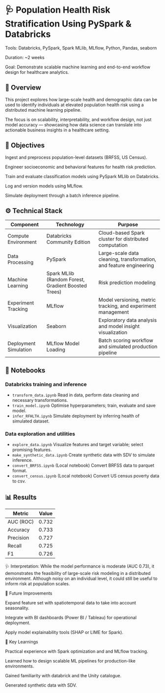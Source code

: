 # 🩺 Population Health Risk Stratification Using PySpark & Databricks

Tools: Databricks, PySpark, Spark MLlib, MLflow, Python, Pandas, seaborn

Duration: ~2 weeks

Goal: Demonstrate scalable machine learning and end-to-end workflow design for healthcare analytics.

## 📘 Overview

This project explores how large-scale health and demographic data can be used to identify individuals at elevated population health risk using a distributed machine learning pipeline.

The focus is on scalability, interpretability, and workflow design, not just model accuracy — showcasing how data science can translate into actionable business insights in a healthcare setting.

## 🎯 Objectives

Ingest and preprocess population-level datasets (BRFSS, US Census).

Engineer socioeconomic and behavioral features for health risk prediction.

Train and evaluate classification models using PySpark MLlib on Databricks.

Log and version models using MLflow.

Simulate deployment through a batch inference pipeline.

## ⚙️ Technical Stack

| **Component** | **Technology**                                     | **Purpose** |
|----------------|----------------------------------------------------|--------------|
| Compute Environment | Databricks Community Edition                       | Cloud-based Spark cluster for distributed computation |
| Data Processing | PySpark                                            | Large-scale data cleaning, transformation, and feature engineering |
| Machine Learning | Spark MLlib (Random Forest, Gradient Boosted Trees) | Risk prediction modeling |
| Experiment Tracking | MLflow                                             | Model versioning, metric tracking, and experiment management |
| Visualization | Seaborn                                            | Exploratory data analysis and model insight visualization |
| Deployment Simulation | MLflow Model Loading               | Batch scoring workflow and simulated production pipeline |

## 📂 Notebooks

### Databricks training and inference
- `transform_data.ipynb` Read in data, perform data cleaning and necessary transformations.
- `train_model.ipynb` Optimise hyperparameters; train, evaluate and save model.
- `infer_RFHLTH.ipynb` Simulate deployment by inferring health of simulated dataset. 

### Data exploration and utilities
- `explore_data.ipynb` Visualize features and target variable; select promising features. 
- `make_synthetic_data.ipynb` Create synthetic data with SDV to simulate inference. 
- `convert_BRFSS.ipynb` (Local notebook) Convert BRFSS data to parquet format.
- `convert_census.ipynb` (Local notebook) Convert US census poverty data to csv. 

## 📊 Results

|**Metric** | **Value** |
|----------|--------|
|AUC (ROC)	| 0.732 |
|Accuracy	| 0.733 |
|Precision	| 0.727 |
|Recall	| 0.725 |
|F1 | 0.726 |

🩺 Interpretation:
While the model performance is moderate (AUC 0.73), it demonstrates the feasibility of large-scale risk modeling in a distributed environment. Although noisy on an individual level, it could still be useful to inform risk at population scales. 

🚀 Future Improvements

Expand feature set with spatiotemporal data to take into account seasonality.

Integrate with BI dashboards (Power BI / Tableau) for operational deployment.

Apply model explainability tools (SHAP or LIME for Spark).

🧩 Key Learnings

Practical experience with Spark optimization and and MLflow tracking.

Learned how to design scalable ML pipelines for production-like environments.

Gained familiarity with databrick and the Unity catalogue. 

Generated synthetic data with SDV.



